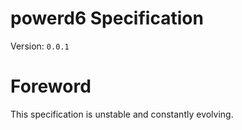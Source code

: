 # powerd6 Specification

Version: `0.0.1`

# Foreword

This specification is unstable and constantly evolving.
